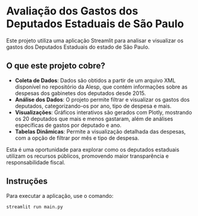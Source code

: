 # Avaliação dos Gastos dos Deputados Estaduais de São Paulo

Este projeto utiliza uma aplicação Streamlit para analisar e visualizar os gastos dos Deputados Estaduais do estado de São Paulo.

## O que este projeto cobre?
- **Coleta de Dados**: Dados são obtidos a partir de um arquivo XML disponível no repositório da Alesp, que contém informações sobre as despesas dos gabinetes dos deputados desde 2015.
- **Análise dos Dados**: O projeto permite filtrar e visualizar os gastos dos deputados, categorizando-os por ano, tipo de despesa e mais.
- **Visualizações**: Gráficos interativos são gerados com Plotly, mostrando os 20 deputados que mais e menos gastaram, além de análises específicas de gastos por deputado e ano.
- **Tabelas Dinâmicas**: Permite a visualização detalhada das despesas, com a opção de filtrar por mês e tipo de despesa.

Esta é uma oportunidade para explorar como os deputados estaduais utilizam os recursos públicos, promovendo maior transparência e responsabilidade fiscal.

## Instruções
Para executar a aplicação, use o comando:
```bash
streamlit run main.py
